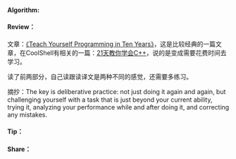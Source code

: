 #### Algorithm:

#### Review：

文章：[《Teach Yourself Programming in Ten Years》](http://norvig.com/21-days.html)，这是比较经典的一篇文章，在CoolShell有相关的一篇：[21天教你学会C++](https://coolshell.cn/articles/2250.html/comment-page-4)，说的是变成需要花费时间去学习。

读了前两部分，自己读跟读译文是两种不同的感觉，还需要多练习。

摘抄：The key is deliberative practice: not just doing it again and again, but challenging yourself with a task that is just beyond your current ability, trying it, analyzing your performance while and after doing it, and correcting any mistakes.

#### Tip：

#### Share：
